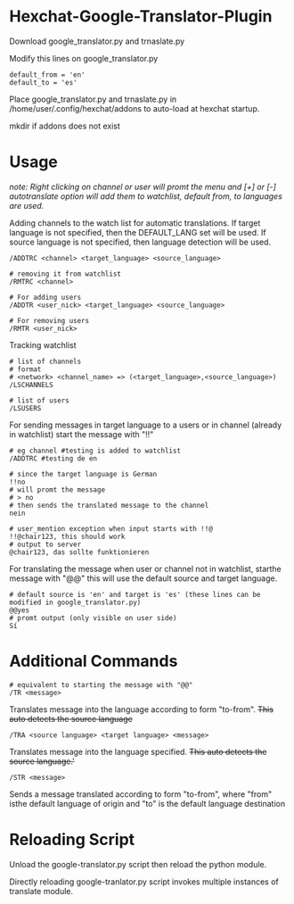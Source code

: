 # Hexchat-Google-Translator-Plugin


Download google_translator.py and trnaslate.py

Modify this lines on google_translator.py

```
default_from = 'en'
default_to = 'es'
```

Place google_translator.py and trnaslate.py in /home/user/.config/hexchat/addons to auto-load at hexchat startup.

mkdir if addons does not exist

# Usage


*note: Right clicking on channel or user will promt the menu and [+] or [-] autotranslate option will add them to watchlist, default from, to languages are used.*

Adding channels to the watch list for automatic translations.  If target language is not specified, then the DEFAULT_LANG set will be used. If source language is not specified, then language detection will be used.

```
/ADDTRC <channel> <target_language> <source_language>

# removing it from watchlist
/RMTRC <channel>
```

```
# For adding users
/ADDTR <user_nick> <target_language> <source_language>

# For removing users
/RMTR <user_nick>
```

Tracking watchlist

```
# list of channels
# format
# <network> <channel_name> => (<target_language>,<source_language>)
/LSCHANNELS

# list of users
/LSUSERS
```

For sending messages in target language to a users or in channel (already in watchlist) start the message with "!!"

```
# eg channel #testing is added to watchlist
/ADDTRC #testing de en

# since the target language is German
!!no
# will promt the message
# > no
# then sends the translated message to the channel 
nein

# user_mention exception when input starts with !!@
!!@chair123, this should work
# output to server
@chair123, das sollte funktionieren
```

For translating the message when user or channel not in watchlist, starthe message with "@@" this will use the default source and target language. 

```
# default source is 'en' and target is 'es' (these lines can be modified in google_translator.py) 
@@yes
# promt output (only visible on user side)
Sí
```
# Additional Commands


```
# equivalent to starting the message with "@@"
/TR <message>
```
Translates message into the language according to form "to-from".  <del>This auto detects the source language</del>

```
/TRA <source language> <target language> <message>
```
Translates message into the language specified.  <del>This auto detects the source language.'</del>

```
/STR <message>
```
Sends a message translated according to form "to-from", where "from" isthe default language of origin and "to" is the default language destination

# Reloading Script 


Unload the google-translator.py script then reload the python module. 

Directly reloading google-tranlator.py script invokes multiple instances of translate module.

